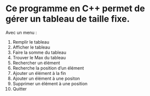 # Ce programme en C++ permet de gérer un tableau de taille fixe.
Avec un menu :

1. Remplir le tableau
2. Afficher le tableau
3. Faire la somme du tableau
4. Trouver le Max du tableau
5. Rechercher un élément
6. Recherche la position d’un élément
7. Ajouter un élément à la fin
8. Ajouter un élément à une positon
9. Supprimer un élément à une position
10. Quitter

